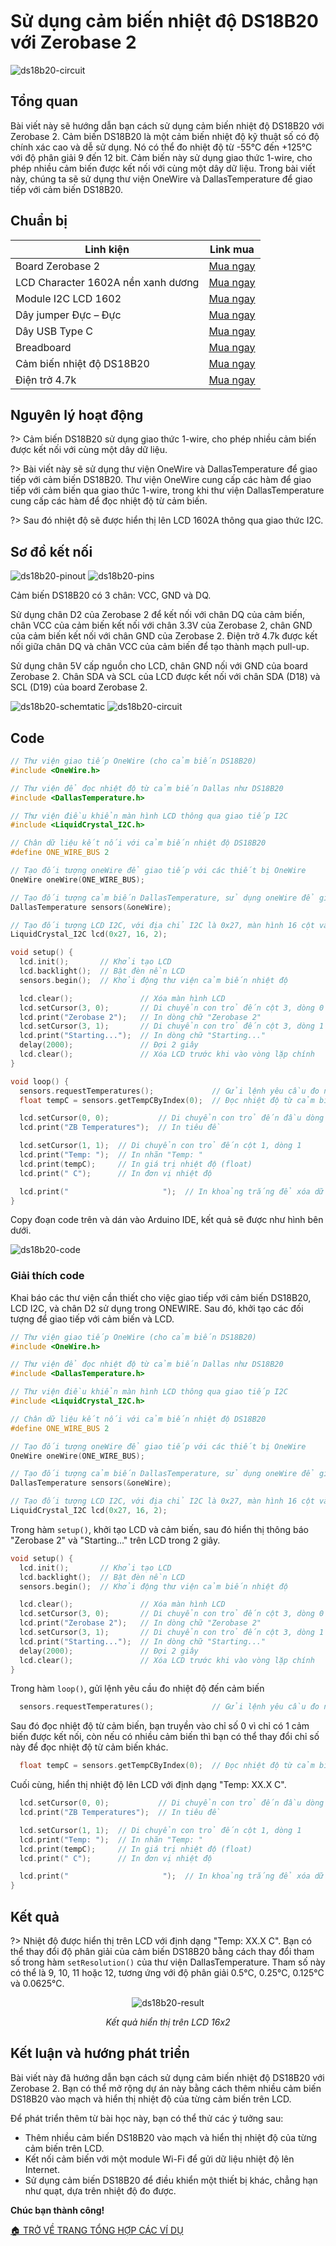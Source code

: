 <br>
<br>
<br>

# Sử dụng cảm biến nhiệt độ DS18B20 với Zerobase 2

![ds18b20-circuit](https://cdn.chipstack.vn/zerobase2/ds18b20/ds18b20-circuit.jpg)

## Tổng quan

Bài viết này sẽ hướng dẫn bạn cách sử dụng cảm biến nhiệt độ DS18B20 với Zerobase 2. Cảm biến DS18B20 là một cảm biến nhiệt độ kỹ thuật số có độ chính xác cao và dễ sử dụng. Nó có thể đo nhiệt độ từ -55°C đến +125°C với độ phân giải 9 đến 12 bit.
Cảm biến này sử dụng giao thức 1-wire, cho phép nhiều cảm biến được kết nối với cùng một dây dữ liệu. Trong bài viết này, chúng ta sẽ sử dụng thư viện OneWire và DallasTemperature để giao tiếp với cảm biến DS18B20.

## Chuẩn bị

| Linh kiện | Link mua |
| --- | --- |
| Board Zerobase 2|[Mua ngay](https://chipstack.vn/san-pham/zerobase-2/) |
| LCD Character 1602A nền xanh dương | [Mua ngay](https://chipstack.vn/san-pham/lcd-character-1602a-nen-xanh-duong/) |
| Module I2C LCD 1602 | [Mua ngay](https://chipstack.vn/san-pham/module-chuyen-doi-i2c-cho-lcd/) |
| Dây jumper Đực – Đực | [Mua ngay](https://chipstack.vn/san-pham/day-jumper-duc-duc/) |
| Dây USB Type C |[Mua ngay](https://chipstack.vn/san-pham/day-usb-type-c-1m/) |
| Breadboard |[Mua ngay](https://chipstack.vn/san-pham/breadboard-830-lo/) |
| Cảm biến nhiệt độ DS18B20 | [Mua ngay](https://chipstack.vn/san-pham/cam-bien-nhiet-do-ds18b20/) |
| Điện trở 4.7k | [Mua ngay](https://chipstack.vn/san-pham/dien-tro-1-4w-1/) |

## Nguyên lý hoạt động

?> Cảm biến DS18B20 sử dụng giao thức 1-wire, cho phép nhiều cảm biến được kết nối với cùng một dây dữ liệu.

?> Bài viết này sẽ sử dụng thư viện OneWire và DallasTemperature để giao tiếp với cảm biến DS18B20. Thư viện OneWire cung cấp các hàm để giao tiếp với cảm biến qua giao thức 1-wire, trong khi thư viện DallasTemperature cung cấp các hàm để đọc nhiệt độ từ cảm biến.

?> Sau đó nhiệt độ sẽ được hiển thị lên LCD 1602A thông qua giao thức I2C.

## Sơ đồ kết nối

![ds18b20-pinout](https://cdn.chipstack.vn/zerobase2/ds18b20/pinout-ds18b20.jpg)
![ds18b20-pins](https://cdn.chipstack.vn/zerobase2/ds18b20/ds18b20-pins.png)

Cảm biến DS18B20 có 3 chân: VCC, GND và DQ.

Sử dụng chân D2 của Zerobase 2 để kết nối với chân DQ của cảm biến, chân VCC của cảm biến kết nối với chân 3.3V của Zerobase 2, chân GND của cảm biến kết nối với chân GND của Zerobase 2. Điện trở 4.7k được kết nối giữa chân DQ và chân VCC của cảm biến để tạo thành mạch pull-up.

Sử dụng chân 5V cấp nguồn cho LCD, chân GND nối với GND của board Zerobase 2. Chân SDA và SCL của LCD được kết nối với chân SDA (D18) và SCL (D19) của board Zerobase 2.

![ds18b20-schemtatic](https://cdn.chipstack.vn/zerobase2/ds18b20/ds18b20-schemtatic.png)
![ds18b20-circuit](https://cdn.chipstack.vn/zerobase2/ds18b20/ds18b20-circuit.jpg)

## Code

```cpp
// Thư viện giao tiếp OneWire (cho cảm biến DS18B20)
#include <OneWire.h>

// Thư viện để đọc nhiệt độ từ cảm biến Dallas như DS18B20
#include <DallasTemperature.h>

// Thư viện điều khiển màn hình LCD thông qua giao tiếp I2C
#include <LiquidCrystal_I2C.h>

// Chân dữ liệu kết nối với cảm biến nhiệt độ DS18B20
#define ONE_WIRE_BUS 2

// Tạo đối tượng oneWire để giao tiếp với các thiết bị OneWire
OneWire oneWire(ONE_WIRE_BUS);

// Tạo đối tượng cảm biến DallasTemperature, sử dụng oneWire để giao tiếp
DallasTemperature sensors(&oneWire);

// Tạo đối tượng LCD I2C, với địa chỉ I2C là 0x27, màn hình 16 cột và 2 hàng
LiquidCrystal_I2C lcd(0x27, 16, 2);

void setup() {
  lcd.init();       // Khởi tạo LCD
  lcd.backlight();  // Bật đèn nền LCD
  sensors.begin();  // Khởi động thư viện cảm biến nhiệt độ

  lcd.clear();               // Xóa màn hình LCD
  lcd.setCursor(3, 0);       // Di chuyển con trỏ đến cột 3, dòng 0
  lcd.print("Zerobase 2");   // In dòng chữ "Zerobase 2"
  lcd.setCursor(3, 1);       // Di chuyển con trỏ đến cột 3, dòng 1
  lcd.print("Starting...");  // In dòng chữ "Starting..."
  delay(2000);               // Đợi 2 giây
  lcd.clear();               // Xóa LCD trước khi vào vòng lặp chính
}

void loop() {
  sensors.requestTemperatures();             // Gửi lệnh yêu cầu đo nhiệt độ
  float tempC = sensors.getTempCByIndex(0);  // Đọc nhiệt độ từ cảm biến số 0 (chỉ dùng 1 cảm biến)

  lcd.setCursor(0, 0);           // Di chuyển con trỏ đến đầu dòng 0
  lcd.print("ZB Temperatures");  // In tiêu đề

  lcd.setCursor(1, 1);  // Di chuyển con trỏ đến cột 1, dòng 1
  lcd.print("Temp: ");  // In nhãn "Temp: "
  lcd.print(tempC);     // In giá trị nhiệt độ (float)
  lcd.print(" C");      // In đơn vị nhiệt độ

  lcd.print("                     ");  // In khoảng trắng để xóa dữ liệu dư nếu có
}
```

Copy đoạn code trên và dán vào Arduino IDE, kết quả sẽ được như hình bên dưới.

![ds18b20-code](https://cdn.chipstack.vn/zerobase2/ds18b20/ds18b20-code.png)

### Giải thích code

Khai báo các thư viện cần thiết cho việc giao tiếp với cảm biến DS18B20, LCD I2C, và chân D2 sử dụng trong ONEWIRE. Sau đó, khởi tạo các đối tượng để giao tiếp với cảm biến và LCD.

```cpp
// Thư viện giao tiếp OneWire (cho cảm biến DS18B20)
#include <OneWire.h>

// Thư viện để đọc nhiệt độ từ cảm biến Dallas như DS18B20
#include <DallasTemperature.h>

// Thư viện điều khiển màn hình LCD thông qua giao tiếp I2C
#include <LiquidCrystal_I2C.h>

// Chân dữ liệu kết nối với cảm biến nhiệt độ DS18B20
#define ONE_WIRE_BUS 2

// Tạo đối tượng oneWire để giao tiếp với các thiết bị OneWire
OneWire oneWire(ONE_WIRE_BUS);

// Tạo đối tượng cảm biến DallasTemperature, sử dụng oneWire để giao tiếp
DallasTemperature sensors(&oneWire);

// Tạo đối tượng LCD I2C, với địa chỉ I2C là 0x27, màn hình 16 cột và 2 hàng
LiquidCrystal_I2C lcd(0x27, 16, 2);
```

Trong hàm `setup()`, khởi tạo LCD và cảm biến, sau đó hiển thị thông báo "Zerobase 2" và "Starting..." trên LCD trong 2 giây.

```cpp
void setup() {
  lcd.init();       // Khởi tạo LCD
  lcd.backlight();  // Bật đèn nền LCD
  sensors.begin();  // Khởi động thư viện cảm biến nhiệt độ

  lcd.clear();               // Xóa màn hình LCD
  lcd.setCursor(3, 0);       // Di chuyển con trỏ đến cột 3, dòng 0
  lcd.print("Zerobase 2");   // In dòng chữ "Zerobase 2"
  lcd.setCursor(3, 1);       // Di chuyển con trỏ đến cột 3, dòng 1
  lcd.print("Starting...");  // In dòng chữ "Starting..."
  delay(2000);               // Đợi 2 giây
  lcd.clear();               // Xóa LCD trước khi vào vòng lặp chính
}
```

Trong hàm `loop()`, gửi lệnh yêu cầu đo nhiệt độ đến cảm biến
```cpp
  sensors.requestTemperatures();             // Gửi lệnh yêu cầu đo nhiệt độ
```

Sau đó đọc nhiệt độ từ cảm biến, bạn truyền vào chỉ số 0 vì chỉ có 1 cảm biến được kết nối, còn nếu có nhiều cảm biến thì bạn có thể thay đổi chỉ số này để đọc nhiệt độ từ cảm biến khác.

```cpp
  float tempC = sensors.getTempCByIndex(0);  // Đọc nhiệt độ từ cảm biến số 0 (chỉ dùng 1 cảm biến)
```

Cuối cùng, hiển thị nhiệt độ lên LCD với định dạng "Temp: XX.X C".
```cpp
  lcd.setCursor(0, 0);           // Di chuyển con trỏ đến đầu dòng 0
  lcd.print("ZB Temperatures");  // In tiêu đề

  lcd.setCursor(1, 1);  // Di chuyển con trỏ đến cột 1, dòng 1
  lcd.print("Temp: ");  // In nhãn "Temp: "
  lcd.print(tempC);     // In giá trị nhiệt độ (float)
  lcd.print(" C");      // In đơn vị nhiệt độ

  lcd.print("                     ");  // In khoảng trắng để xóa dữ liệu dư nếu có
}
```

## Kết quả

?> Nhiệt độ được hiển thị trên LCD với định dạng "Temp: XX.X C". Bạn có thể thay đổi độ phân giải của cảm biến DS18B20 bằng cách thay đổi tham số trong hàm `setResolution()` của thư viện DallasTemperature. Tham số này có thể là 9, 10, 11 hoặc 12, tương ứng với độ phân giải 0.5°C, 0.25°C, 0.125°C và 0.0625°C.

<div align="center">
    <img src="https://cdn.chipstack.vn/zerobase2/ds18b20/ds18b20-result.gif" alt="ds18b20-result"/>
    <p><em>Kết quả hiển thị trên LCD 16x2</em></p>
</div>

## Kết luận và hướng phát triển

Bài viết này đã hướng dẫn bạn cách sử dụng cảm biến nhiệt độ DS18B20 với Zerobase 2. Bạn có thể mở rộng dự án này bằng cách thêm nhiều cảm biến DS18B20 vào mạch và hiển thị nhiệt độ của từng cảm biến trên LCD.

Để phát triển thêm từ bài học này, bạn có thể thử các ý tưởng sau:

- Thêm nhiều cảm biến DS18B20 vào mạch và hiển thị nhiệt độ của từng cảm biến trên LCD.
- Kết nối cảm biến với một module Wi-Fi để gửi dữ liệu nhiệt độ lên Internet.
- Sử dụng cảm biến DS18B20 để điều khiển một thiết bị khác, chẳng hạn như quạt, dựa trên nhiệt độ đo được.

**Chúc bạn thành công!**

[🏠 TRỞ VỀ TRANG TỔNG HỢP CÁC VÍ DỤ](vi/zerobase-2/examples.md)




